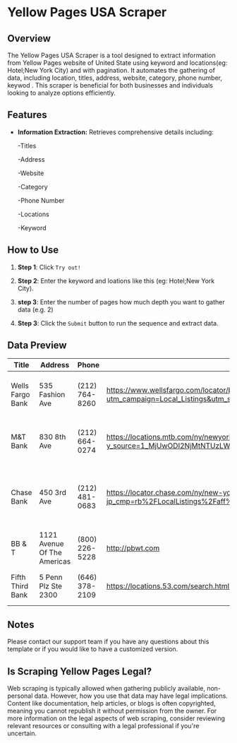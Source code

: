 # Yellow Pages USA Scraper

## Overview

The Yellow Pages USA Scraper is a tool designed to extract information from Yellow Pages website of United State using keyword and locations(eg: Hotel;New York City) and with pagination. It automates the gathering of data, including location, titles, address, website, category, phone number, keywod . This scraper is beneficial for both businesses and individuals looking to analyze options efficiently.

## Features

- **Information Extraction:** Retrieves comprehensive details including:

  -Titles

  -Address

  -Website

  -Category

  -Phone Number

  -Locations

  -Keyword

## How to Use

1. **Step 1**: Click `Try out!`

2. **Step 2**: Enter the keyword and loations like this (eg: Hotel;New York City).

3. **step 3**: Enter the number of pages how much depth you want to gather data (e.g. 2)

4. **Step 3**: Click the `Submit` button to run the sequence and extract data.

## Data Preview

| Title            | Address                     | Phone          | Website                                                                                                                                                               | Categories                                               | Keywords | Location      |
| ---------------- | --------------------------- | -------------- | --------------------------------------------------------------------------------------------------------------------------------------------------------------------- | -------------------------------------------------------- | -------- | ------------- |
| Wells Fargo Bank | 535 Fashion Ave             | (212) 764-8260 | https://www.wellsfargo.com/locator/bank/535__7TH__AVE_NEW__YORK_NY_10018/?utm_campaign=Local_Listings&utm_source=Others&group=Community_Bank&loc=AC26943              | Banks, Loans, Commercial & Savings Banks                 | Bank     | New York City |
| M&T Bank         | 830 8th Ave                 | (212) 664-0274 | https://locations.mtb.com/ny/newyork/bank-branches-and-atms-new-york-ny-1044.html?y_source=1_MjUwODI2NjMtNTUzLWxvY2F0aW9uLndlYnNpdGU%3D                               | Banks, Commercial & Savings Banks, Loans                 | Bank     | New York City |
| Chase Bank       | 450 3rd Ave                 | (212) 481-0683 | https://locator.chase.com/ny/new-york/business/cbcb-Branch-8131?jp_cmp=rb%2FLocalListings%2Faff%2Fbranch%2Fna&y_source=1_MjAzODQwMi01NTMtbG9jYXRpb24ud2Vic2l0ZQ%3D%3D | Banks, Credit Card-Merchant Services, Financial Services | Bank     | New York City |
| BB & T           | 1121 Avenue Of The Americas | (800) 226-5228 | http://pbwt.com                                                                                                                                                       | Banks, Financing Services, Loans                         | Bank     | New York City |
| Fifth Third Bank | 5 Penn Plz Ste 2300         | (646) 378-2109 | https://locations.53.com/search.html?q=10001&types=3233%7C3234%7C3235&filter=atm                                                                                      | Banks, Real Estate Loans, Loans                          | Bank     | New York City |

## Notes

Please contact our support team if you have any questions about this template or if you would like to have a customized version.

## Is Scraping Yellow Pages Legal?

Web scraping is typically allowed when gathering publicly available, non-personal data. However, how you use that data may have legal implications. Content like documentation, help articles, or blogs is often copyrighted, meaning you cannot republish it without permission from the owner. For more information on the legal aspects of web scraping, consider reviewing relevant resources or consulting with a legal professional if you're uncertain.
